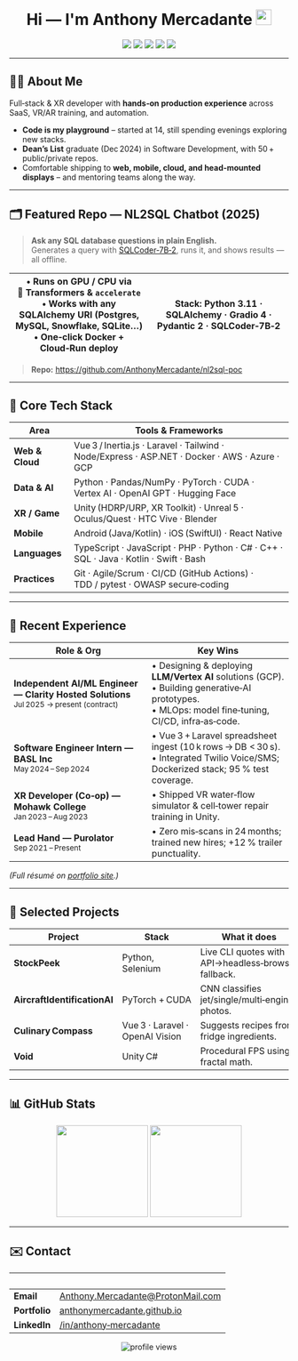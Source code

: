 <h1 align="center">
  Hi&nbsp;— I'm Anthony Mercadante&nbsp;<img src="https://media.giphy.com/media/hvRJCLFzcasrR4ia7z/giphy.gif" width="28">
</h1>

<p align="center">
  <a href="mailto:Anthony.Mercadante@ProtonMail.com"><img src="https://img.shields.io/badge/Email-D14836?logo=gmail&logoColor=white&style=for-the-badge"></a>
  <a href="https://anthonymercadante.github.io/"><img src="https://img.shields.io/badge/Portfolio-0A66C2?logo=google-chrome&logoColor=white&style=for-the-badge"></a>
  <a href="https://linkedin.com/in/anthony-mercadante-022367113"><img src="https://img.shields.io/badge/LinkedIn-0077B5?logo=linkedin&logoColor=white&style=for-the-badge"></a>
  <a href="https://www.instagram.com/anthony_mercadante/"><img src="https://img.shields.io/badge/Instagram-E4405F?logo=instagram&logoColor=white&style=for-the-badge"></a>
  <a href="https://youtube.com/@anthonymercadante695"><img src="https://img.shields.io/badge/YouTube-FF0000?logo=youtube&logoColor=white&style=for-the-badge"></a>
</p>

---

## 🧑‍💻 About Me  

Full‑stack & XR developer with **hands‑on production experience** across SaaS, VR/AR training, and automation.  
- **Code is my playground** – started at 14, still spending evenings exploring new stacks.  
- **Dean’s List** graduate (Dec 2024) in Software Development, with 50 + public/private repos.  
- Comfortable shipping to **web, mobile, cloud, and head‑mounted displays** – and mentoring teams along the way.

---

## 🗂️ Featured Repo — NL2SQL Chatbot (2025)

> **Ask any SQL database questions in plain English.**  
> Generates a query with <a href="https://huggingface.co/defog/sqlcoder-7b-2">SQLCoder‑7B‑2</a>, runs it, and shows results — all offline.

| • Runs on GPU / CPU via 🤗 Transformers & `accelerate` <br>• Works with any SQLAlchemy URI (Postgres, MySQL, Snowflake, SQLite…) <br>• One‑click Docker + Cloud‑Run deploy | **Stack**: Python 3.11 · SQLAlchemy · Gradio 4 · Pydantic 2 · SQLCoder‑7B‑2 |
| --- | --- |

> **Repo:** <https://github.com/AnthonyMercadante/nl2sql-poc>

---

## 🔧 Core Tech Stack

| Area            | Tools & Frameworks                                                                               |
|-----------------|--------------------------------------------------------------------------------------------------|
| **Web & Cloud** | Vue 3 / Inertia.js · Laravel · Tailwind · Node/Express · ASP.NET · Docker · AWS · Azure · GCP    |
| **Data & AI**   | Python · Pandas/NumPy · PyTorch · CUDA · Vertex AI · OpenAI GPT · Hugging Face                   |
| **XR / Game**   | Unity (HDRP/URP, XR Toolkit) · Unreal 5 · Oculus/Quest · HTC Vive · Blender                      |
| **Mobile**      | Android (Java/Kotlin) · iOS (SwiftUI) · React Native                                            |
| **Languages**   | TypeScript · JavaScript · PHP · Python · C# · C++ · SQL · Java · Kotlin · Swift · Bash           |
| **Practices**   | Git · Agile/Scrum · CI/CD (GitHub Actions) · TDD / pytest · OWASP secure‑coding                  |

---

## 🏢 Recent Experience

| Role & Org | Key Wins |
|------------|----------|
| **Independent AI/ML Engineer — Clarity Hosted Solutions**<br><small>Jul 2025 → present (contract)</small> | • Designing & deploying **LLM/Vertex AI** solutions (GCP).<br>• Building generative‑AI prototypes.<br>• MLOps: model fine‑tuning, CI/CD, infra‑as‑code.
| **Software Engineer Intern — BASL Inc**<br><small>May 2024 – Sep 2024</small> | • Vue 3 + Laravel spreadsheet ingest (10 k rows → DB < 30 s).<br>• Integrated Twilio Voice/SMS; Dockerized stack; 95 % test coverage. |
| **XR Developer (Co‑op) — Mohawk College**<br><small>Jan 2023 – Aug 2023</small> | • Shipped VR water‑flow simulator & cell‑tower repair training in Unity. |
| **Lead Hand — Purolator**<br><small>Sep 2021 – Present</small> | • Zero mis‑scans in 24 months; trained new hires; +12 % trailer punctuality. |

*(Full résumé on <a href="https://anthonymercadante.github.io/">portfolio site</a>.)*

---

## 🌟 Selected Projects

| Project | Stack | What it does |
|---------|-------|--------------|
| **StockPeek** | Python, Selenium | Live CLI quotes with API→headless‑browser fallback. |
| **AircraftIdentificationAI** | PyTorch + CUDA | CNN classifies jet/single/multi‑engine photos. |
| **Culinary Compass** | Vue 3 · Laravel · OpenAI Vision | Suggests recipes from fridge ingredients. |
| **Void** | Unity C# | Procedural FPS using fractal math. |

---

## 📊 GitHub Stats
<p align="center">
  <img src="https://github-readme-stats.vercel.app/api?username=AnthonyMercadante&show_icons=true&theme=default" height="165">
  <img src="https://github-readme-stats.vercel.app/api/top-langs/?username=AnthonyMercadante&layout=compact&hide=jupyter%20notebook" height="165">
</p>

---

## ✉️ Contact

| &nbsp; | &nbsp; |
|--------|-------|
| **Email** | <a href="mailto:Anthony.Mercadante@ProtonMail.com">Anthony.Mercadante@ProtonMail.com</a> |
| **Portfolio** | <a href="https://anthonymercadante.github.io/">anthonymercadante.github.io</a> |
| **LinkedIn** | <a href="https://linkedin.com/in/anthony-mercadante-022367113">/in/anthony‑mercadante</a> |

<p align="center">
  <img src="https://komarev.com/ghpvc/?username=AnthonyMercadante&style=flat-square&color=blue" alt="profile views"/>
</p>
